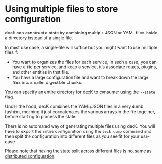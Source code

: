 # Using multiple files to store configuration

decK can construct a state by combining multiple JSON or YAML files inside a
directory instead of a single file.

In most use case, a single-file will suffice but you might want to use
multiple files if:
- You want to organizes the files for each service, in such a case, you
  can have a file per service, and keep a service, it's associate routes,
  plugins, and other entities in that file.
- You have a large configuration file and want to break down the large files
  into smaller digestible chunks.

You can specify an entire directory for decK to consumer using the `--state`
flag.

Under the hood, decK combines the YAML/JSON files in a very dumb fashion,
meaning it just concatenates the various arrays in the file together, before
starting to process the state.

There is no automated way of generating multiple files using decK. You will
have to export the entire configuration using the `deck dump` command and then
split the configuration into different files as you see fit for your use-case.


Please note that having the state split across different files is not same
as [distributed configuration](distributed-configuration.md).


